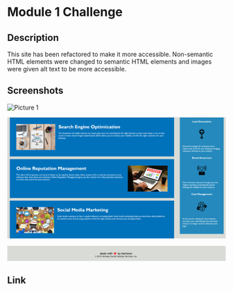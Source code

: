 # Module 1 Challenge

## Description

This site has been refactored to make it more accessible. Non-semantic HTML elements were changed to semantic HTML elements and images were given alt text to be more accessible. 

## Screenshots

![Picture 1](assets/Website1.png)

![Picture 2](assets/Website2.png)

![Picture 3](assets/Website3.png)

## Link
